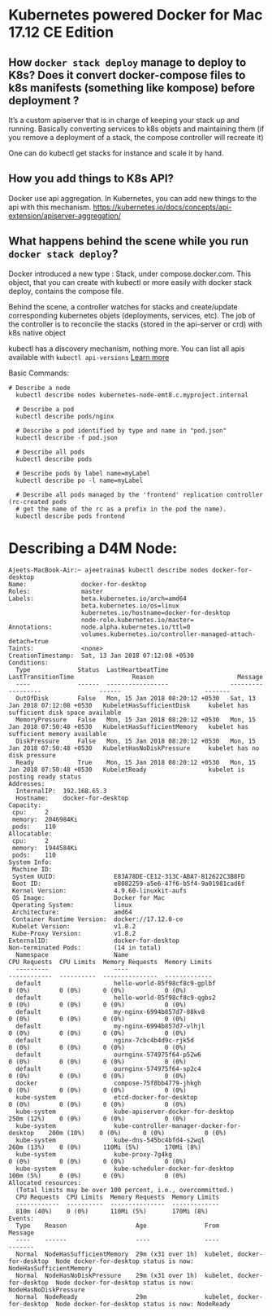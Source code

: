 # Kubernetes powered Docker for Mac 17.12 CE Edition

## How ```docker stack deploy``` manage to deploy to K8s? Does it convert docker-compose files to k8s manifests (something like kompose) before deployment ?

It’s a custom apiserver that is in charge of keeping your stack up and running. Basically converting services to k8s objets and maintaining them (if you remove a deployment of a stack, the compose controller will recreate it)

One can do kubectl get stacks for instance and scale it by hand.

## How you add things to K8s API?

Docker use api aggregation. In Kubernetes, you can add new things to the api with this mechanism.
https://kubernetes.io/docs/concepts/api-extension/apiserver-aggregation/

## What happens behind the scene while you run ```docker stack deploy```?

Docker introduced a new type : Stack, under compose.docker.com. This object, that you can create with kubectl or more easily with docker stack deploy, contains the compose file.

Behind the scene, a controller watches for stacks and create/update corresponding kubernetes objets (deployments, services, etc).
The job of the controller is to reconcile the stacks (stored in the api-server or crd) with k8s native object

kubectl has a discovery mechanism, nothing more. You can list all apis available with `kubectl api-versions`
[Learn more](https://github.com/docker/cli/blob/master/kubernetes/compose/v1beta1/stack_types.go#L24)





Basic Commands:

```
# Describe a node
  kubectl describe nodes kubernetes-node-emt8.c.myproject.internal
  
  # Describe a pod
  kubectl describe pods/nginx
  
  # Describe a pod identified by type and name in "pod.json"
  kubectl describe -f pod.json
  
  # Describe all pods
  kubectl describe pods
  
  # Describe pods by label name=myLabel
  kubectl describe po -l name=myLabel
  
  # Describe all pods managed by the 'frontend' replication controller (rc-created pods
  # get the name of the rc as a prefix in the pod the name).
  kubectl describe pods frontend
```

# Describing a D4M Node:

```
Ajeets-MacBook-Air:~ ajeetraina$ kubectl describe nodes docker-for-desktop
Name:               docker-for-desktop
Roles:              master
Labels:             beta.kubernetes.io/arch=amd64
                    beta.kubernetes.io/os=linux
                    kubernetes.io/hostname=docker-for-desktop
                    node-role.kubernetes.io/master=
Annotations:        node.alpha.kubernetes.io/ttl=0
                    volumes.kubernetes.io/controller-managed-attach-detach=true
Taints:             <none>
CreationTimestamp:  Sat, 13 Jan 2018 07:12:08 +0530
Conditions:
  Type             Status  LastHeartbeatTime                 LastTransitionTime                Reason                       Message
  ----             ------  -----------------                 ------------------                ------                       -------
  OutOfDisk        False   Mon, 15 Jan 2018 08:20:12 +0530   Sat, 13 Jan 2018 07:12:08 +0530   KubeletHasSufficientDisk     kubelet has sufficient disk space available
  MemoryPressure   False   Mon, 15 Jan 2018 08:20:12 +0530   Mon, 15 Jan 2018 07:50:48 +0530   KubeletHasSufficientMemory   kubelet has sufficient memory available
  DiskPressure     False   Mon, 15 Jan 2018 08:20:12 +0530   Mon, 15 Jan 2018 07:50:48 +0530   KubeletHasNoDiskPressure     kubelet has no disk pressure
  Ready            True    Mon, 15 Jan 2018 08:20:12 +0530   Mon, 15 Jan 2018 07:50:48 +0530   KubeletReady                 kubelet is posting ready status
Addresses:
  InternalIP:  192.168.65.3
  Hostname:    docker-for-desktop
Capacity:
 cpu:     2
 memory:  2046984Ki
 pods:    110
Allocatable:
 cpu:     2
 memory:  1944584Ki
 pods:    110
System Info:
 Machine ID:                 
 System UUID:                E83A78DE-CE12-313C-ABA7-B12622C3B8FD
 Boot ID:                    e8082259-a5e6-47f6-b5f4-9a01981cad6f
 Kernel Version:             4.9.60-linuxkit-aufs
 OS Image:                   Docker for Mac
 Operating System:           linux
 Architecture:               amd64
 Container Runtime Version:  docker://17.12.0-ce
 Kubelet Version:            v1.8.2
 Kube-Proxy Version:         v1.8.2
ExternalID:                  docker-for-desktop
Non-terminated Pods:         (14 in total)
  Namespace                  Name                                          CPU Requests  CPU Limits  Memory Requests  Memory Limits
  ---------                  ----                                          ------------  ----------  ---------------  -------------
  default                    hello-world-85f98cf8c9-gplbf                  0 (0%)        0 (0%)      0 (0%)           0 (0%)
  default                    hello-world-85f98cf8c9-qgbs2                  0 (0%)        0 (0%)      0 (0%)           0 (0%)
  default                    my-nginx-6994b857d7-88kv8                     0 (0%)        0 (0%)      0 (0%)           0 (0%)
  default                    my-nginx-6994b857d7-vlhjl                     0 (0%)        0 (0%)      0 (0%)           0 (0%)
  default                    nginx-7cbc4b4d9c-rjk5d                        0 (0%)        0 (0%)      0 (0%)           0 (0%)
  default                    ournginx-574975f64-p52w6                      0 (0%)        0 (0%)      0 (0%)           0 (0%)
  default                    ournginx-574975f64-sp2c4                      0 (0%)        0 (0%)      0 (0%)           0 (0%)
  docker                     compose-75f8bb4779-jhkgh                      0 (0%)        0 (0%)      0 (0%)           0 (0%)
  kube-system                etcd-docker-for-desktop                       0 (0%)        0 (0%)      0 (0%)           0 (0%)
  kube-system                kube-apiserver-docker-for-desktop             250m (12%)    0 (0%)      0 (0%)           0 (0%)
  kube-system                kube-controller-manager-docker-for-desktop    200m (10%)    0 (0%)      0 (0%)           0 (0%)
  kube-system                kube-dns-545bc4bfd4-s2wql                     260m (13%)    0 (0%)      110Mi (5%)       170Mi (8%)
  kube-system                kube-proxy-7g4kg                              0 (0%)        0 (0%)      0 (0%)           0 (0%)
  kube-system                kube-scheduler-docker-for-desktop             100m (5%)     0 (0%)      0 (0%)           0 (0%)
Allocated resources:
  (Total limits may be over 100 percent, i.e., overcommitted.)
  CPU Requests  CPU Limits  Memory Requests  Memory Limits
  ------------  ----------  ---------------  -------------
  810m (40%)    0 (0%)      110Mi (5%)       170Mi (8%)
Events:
  Type    Reason                   Age                From                         Message
  ----    ------                   ----               ----                         -------
  Normal  NodeHasSufficientMemory  29m (x31 over 1h)  kubelet, docker-for-desktop  Node docker-for-desktop status is now: NodeHasSufficientMemory
  Normal  NodeHasNoDiskPressure    29m (x31 over 1h)  kubelet, docker-for-desktop  Node docker-for-desktop status is now: NodeHasNoDiskPressure
  Normal  NodeReady                29m                kubelet, docker-for-desktop  Node docker-for-desktop status is now: NodeReady
```
